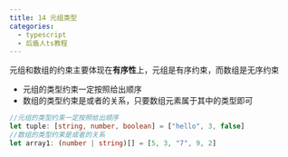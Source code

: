 ```yaml
---
title: 14 元组类型
categories:
  - typescript
  - 后盾人ts教程
---
```


元组和数组的约束主要体现在**有序性**上，元组是有序约束，而数组是无序约束

- 元组的类型约束一定按照给出顺序
- 数组的类型约束是或者的关系，只要数组元素属于其中的类型即可

```typescript
//元组的类型约束一定按照给出顺序
let tuple: [string, number, boolean] = ["hello", 3, false]
//数组的类型约束是或者的关系
let array1: (number | string)[] = [5, 3, "7", 9, 2]
```
